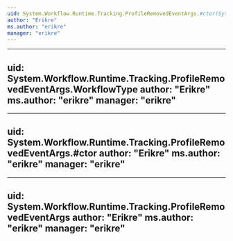 ```yaml
---
uid: System.Workflow.Runtime.Tracking.ProfileRemovedEventArgs.#ctor(System.Type)
author: "Erikre"
ms.author: "erikre"
manager: "erikre"
---
```


---
uid: System.Workflow.Runtime.Tracking.ProfileRemovedEventArgs.WorkflowType
author: "Erikre"
ms.author: "erikre"
manager: "erikre"
---

---
uid: System.Workflow.Runtime.Tracking.ProfileRemovedEventArgs.#ctor
author: "Erikre"
ms.author: "erikre"
manager: "erikre"
---

---
uid: System.Workflow.Runtime.Tracking.ProfileRemovedEventArgs
author: "Erikre"
ms.author: "erikre"
manager: "erikre"
---
